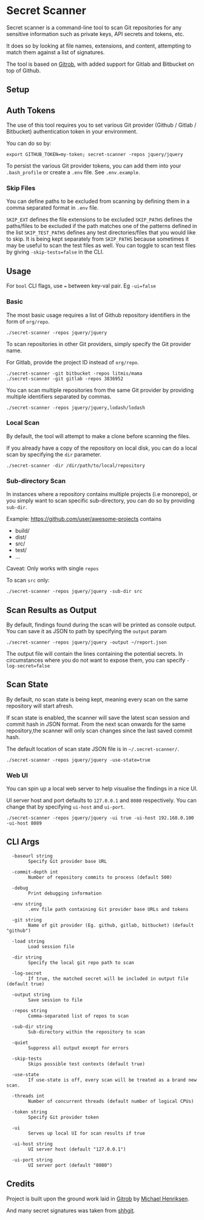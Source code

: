 # Secret Scanner

Secret scanner is a command-line tool to scan Git repositories for any sensitive information such as private keys, API secrets and tokens, etc.

It does so by looking at file names, extensions, and content, attempting to match them against a list of signatures.

The tool is based on <a href="https://github.com/michenriksen/gitrob">Gitrob</a>, with added support for Gitlab and Bitbucket on top of Github.

## Setup

## Auth Tokens

The use of this tool requires you to set various Git provider (Github / Gitlab / Bitbucket) authentication token in your environment.

You can do so by:
```
export GITHUB_TOKEN=my-token; secret-scanner -repos jquery/jquery
```

To persist the various Git provider tokens, you can add them into your `.bash_profile` or create a `.env` file. See `.env.example`.

### Skip Files

You can define paths to be excluded from scanning by defining them in a comma separated format in `.env` file.

`SKIP_EXT` defines the file extensions to be excluded
`SKIP_PATHS` defines the paths/files to be excluded if the path matches one of the patterns defined in the list
`SKIP_TEST_PATHS` defines any test directories/files that you would like to skip. It is being kept separately from `SKIP_PATHS` because sometimes it may be useful to scan the test files as well. You can toggle to scan test files by giving `-skip-tests=false` in the CLI.

## Usage

For `bool` CLI flags, use `=` between key-val pair. Eg `-ui=false`

### Basic

The most basic usage requires a list of Github repository identifiers in the form of `org/repo`.

```
./secret-scanner -repos jquery/jquery
```

To scan repositories in other Git providers, simply specify the Git provider name.

For Gitlab, provide the project ID instead of `org/repo`.

```
./secret-scanner -git bitbucket -repos litmis/mama
./secret-scanner -git gitlab -repos 3836952
```

You can scan multiple repositories from the same Git provider by providing multiple identifiers separated by commas.

```
./secret-scanner -repos jquery/jquery,lodash/lodash
```

### Local Scan

By default, the tool will attempt to make a clone before scanning the files.

If you already have a copy of the repository on local disk, you can do a local scan by specifying the `dir` parameter.

```
./secret-scanner -dir /dir/path/to/local/repository
```

### Sub-directory Scan

In instances where a repository contains multiple projects (i.e monorepo), or you simply want to scan specific sub-directory, you can do so by providing `sub-dir`.

Example:
https://github.com/user/awesome-projects contains
- build/
- dist/
- src/
- test/
- ...

Caveat: Only works with single `repos`

To scan `src` only:
```
./secret-scanner -repos jquery/jquery -sub-dir src
```

## Scan Results as Output

By default, findings found during the scan will be printed as console output. You can save it as JSON to path by specifying the `output` param

```
./secret-scanner -repos jquery/jquery -output ~/report.json
```

The output file will contain the lines containing the potential secrets. In circumstances where you do not want to expose them, you can specify `-log-secret=false`

## Scan State

By default, no scan state is being kept, meaning every scan on the same repository will start afresh.

If scan state is enabled, the scanner will save the latest scan session and commit hash in JSON format. From the next scan onwards for the same repository,the scanner will only scan changes since the last saved commit hash.

The default location of scan state JSON file is in `~/.secret-scanner/`.

```
./secret-scanner -repos jquery/jquery -use-state=true
```

### Web UI

You can spin up a local web server to help visualise the findings in a nice UI.

UI server host and port defaults to `127.0.0.1` and `8080` respectively. You can change that by specifying `ui-host` and `ui-port`.

```
./secret-scanner -repos jquery/jquery -ui true -ui-host 192.168.0.100 -ui-host 8089
```

## CLI Args

```
  -baseurl string
        Specify Git provider base URL

  -commit-depth int
        Number of repository commits to process (default 500)

  -debug
        Print debugging information

  -env string
        .env file path containing Git provider base URLs and tokens

  -git string
        Name of git provider (Eg. github, gitlab, bitbucket) (default "github")

  -load string
        Load session file

  -dir string
        Specify the local git repo path to scan

  -log-secret
        If true, the matched secret will be included in output file (default true)

  -output string
        Save session to file

  -repos string
        Comma-separated list of repos to scan

  -sub-dir string
        Sub-directory within the repository to scan

  -quiet
        Suppress all output except for errors

  -skip-tests
        Skips possible test contexts (default true)

  -use-state
        If use-state is off, every scan will be treated as a brand new scan.

  -threads int
        Number of concurrent threads (default number of logical CPUs)

  -token string
        Specify Git provider token

  -ui
        Serves up local UI for scan results if true

  -ui-host string
        UI server host (default "127.0.0.1")

  -ui-port string
        UI server port (default "8080")
```

## Credits

Project is built upon the ground work laid in <a href="https://github.com/michenriksen/gitrob" target="_blank">Gitrob</a> by <a href="https://michenriksen.com/" target="_blank">Michael Henriksen</a>.

And many secret signatures was taken from <a href="https://github.com/eth0izzle/shhgit/" target="_blank">shhgit</a>.
